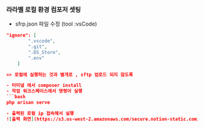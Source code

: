 ### 라라벨 로컬 환경 컴포저 셋팅
- sfrp.json 파일 수정 (tool :vsCode)
```json
"ignore": [
        ".vscode",
        ".git",
        ".DS_Store",
        ".env"
    ]

=> 로컬에 실행하는 것과 별개로 , sftp 업로드 되지 않도록 

- 터미널 에서 composer install
- 작업 워크스페이스에서 명령어 실행
```bash
php arisan serve

- 출력된 로컬 ip 접속해서 실행
![출력 화면](https://s3.us-west-2.amazonaws.com/secure.notion-static.com/30b30612-681d-4e93-86d8-b0adaa9e513a/Untitled.png?X-Amz-Algorithm=AWS4-HMAC-SHA256&X-Amz-Credential=AKIAT73L2G45O3KS52Y5%2F20210422%2Fus-west-2%2Fs3%2Faws4_request&X-Amz-Date=20210422T143417Z&X-Amz-Expires=86400&X-Amz-Signature=0ff269732a9d82168db8a04c49327b9b46fdb79bc8b7f51db7188f1ce556fe13&X-Amz-SignedHeaders=host&response-content-disposition=filename%20%3D%22Untitled.png%22)
